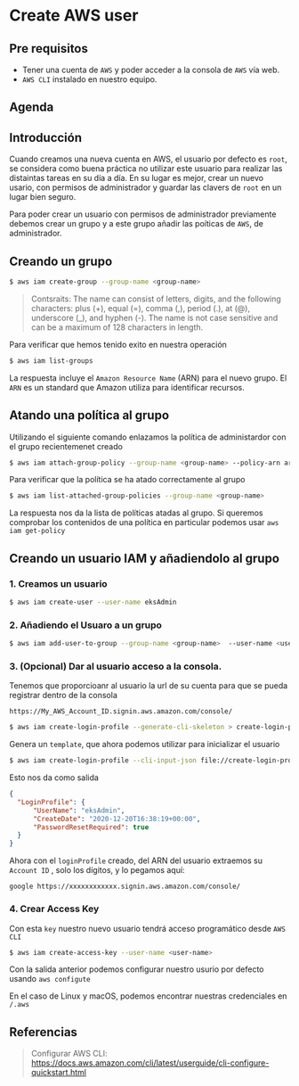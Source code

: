 # Create AWS user

## Pre requisitos

* Tener una cuenta de `AWS` y poder acceder a la consola de `AWS` vía web.
* `AWS CLI` instalado en nuestro equipo.

## Agenda


## Introducción

Cuando creamos una nueva cuenta en AWS, el usuario por defecto es `root`, se considera como buena práctica no utilizar este usuario para realizar las distaintas tareas en su día a día. En su lugar es mejor, crear un nuevo usario, con permisos de administrador y guardar las clavers de `root` en un lugar bien seguro. 

Para poder crear un usuario con permisos de administrador previamente debemos crear un grupo y a este grupo añadir las poíticas de `AWS`, de administrador.

## Creando un grupo

```bash
$ aws iam create-group --group-name <group-name>
```

> Contsraits: The name can consist of letters, digits, and the following characters: plus (+), equal (=), comma (,), period (.), at (@), underscore (_), and hyphen (-). The name is not case sensitive and can be a maximum of 128 characters in length.

Para verificar que hemos tenido exito en nuestra operación

```bash
$ aws iam list-groups
```

La respuesta incluye el `Amazon Resource Name` (ARN) para el nuevo grupo. El `ARN` es un standard  que Amazon utiliza para identificar recursos.

## Atando una política al grupo

Utilizando el siguiente comando enlazamos la política de administardor con el grupo recientemenet creado 

```bash
$ aws iam attach-group-policy --group-name <group-name> --policy-arn arn:aws:iam::aws:policy/AdministratorAccess
``` 

Para verificar que la política se ha atado correctamente al grupo 

```bash
$ aws iam list-attached-group-policies --group-name <group-name>
``` 

La respuesta nos da la lista de políticas atadas al grupo. Si queremos comprobar los contenidos de una política en particular podemos usar `aws iam get-policy`

## Creando un usuario IAM y añadiendolo al grupo

### 1. Creamos un usuario

```bash
$ aws iam create-user --user-name eksAdmin
```

### 2. Añadiendo el Usuaro a un grupo

```bash
$ aws iam add-user-to-group --group-name <group-name>  --user-name <user-name>
``` 


### 3. (Opcional) Dar al usuario acceso a la consola.

Tenemos que proporcioanr al usuario la url de su cuenta para que se pueda registrar dentro de la consola

```
https://My_AWS_Account_ID.signin.aws.amazon.com/console/
```

```bash
$ aws iam create-login-profile --generate-cli-skeleton > create-login-profile.json
```

Genera un `template`, que ahora podemos utilizar para inicializar el usuario

```bash
$ aws iam create-login-profile --cli-input-json file://create-login-profile.json
``` 

Esto nos da como salida

```json
{
  "LoginProfile": {
      "UserName": "eksAdmin",
      "CreateDate": "2020-12-20T16:38:19+00:00",
      "PasswordResetRequired": true
  }
}
```

Ahora con el `loginProfile` creado, del ARN del usuario extraemos su `Account ID` , solo los dígitos, y lo pegamos aquí:

```
google https://xxxxxxxxxxxx.signin.aws.amazon.com/console/
``` 

### 4. Crear Access Key

Con esta `key` nuestro nuevo usuario tendrá acceso programático desde `AWS CLI`

```bash
$ aws iam create-access-key --user-name <user-name>
``` 

Con la salida anterior podemos configurar nuestro usurio por defecto usando `aws configute`

En el caso de Linux y macOS, podemos encontrar nuestras credenciales en `/.aws`

## Referencias

> Configurar AWS CLI: https://docs.aws.amazon.com/cli/latest/userguide/cli-configure-quickstart.html